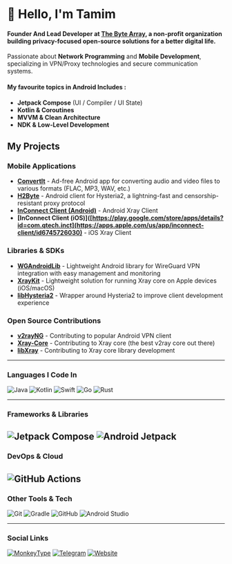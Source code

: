 # 👋 Hello, I'm Tamim  

#### Founder And Lead Developer at [The Byte Array](https://thebytearray.org), a non-profit organization building privacy-focused open-source solutions for a better digital life.

Passionate about **Network Programming** and **Mobile Development**, specializing in VPN/Proxy technologies and secure communication systems.

#### My favourite topics in Android Includes : 
- **Jetpack Compose** (UI / Compiler / UI State)  
- **Kotlin & Coroutines**  
- **MVVM & Clean Architecture**  
- **NDK & Low-Level Development**  

## My Projects

### Mobile Applications
- **[ConvertIt](https://github.com/TheByteArray/Convertit)** - Ad-free Android app for converting audio and video files to various formats (FLAC, MP3, WAV, etc.)
- **[H2Byte](https://github.com/TheByteArray/H2Byte)** - Android client for Hysteria2, a lightning-fast and censorship-resistant proxy protocol
- **[InConnect Client (Android)](https://play.google.com/store/apps/details?id=com.qtech.inct)** - Android Xray Client
- **[InConnect Client (iOS)]([https://play.google.com/store/apps/details?id=com.qtech.inct](https://apps.apple.com/us/app/inconnect-client/id6745726030)** - iOS Xray Client

### Libraries & SDKs
- **[WGAndroidLib](https://github.com/CodeWithTamim/WGAndroidLib)** - Lightweight Android library for WireGuard VPN integration with easy management and monitoring
- **[XrayKit](https://github.com/TheByteArray/XrayKit)** - Lightweight solution for running Xray core on Apple devices (iOS/macOS)
- **[libHysteria2](https://github.com/CodeWithTamim/libHysteria2)** - Wrapper around Hysteria2 to improve client development experience

### Open Source Contributions
- **[v2rayNG](https://github.com/2dust/v2rayNG)** - Contributing to popular Android VPN client
- **[Xray-Core](https://github.com/XTLS/Xray-core)** - Contributing to Xray core (the best v2ray core out there)
- **[libXray](https://github.com/XTLS/libXray)** - Contributing to Xray core library development

---
### Languages I Code In  
![Java](https://img.shields.io/badge/Java-%23ED8B00.svg?style=for-the-badge&logo=openjdk&logoColor=white) ![Kotlin](https://img.shields.io/badge/Kotlin-%237F52FF.svg?style=for-the-badge&logo=kotlin&logoColor=white) ![Swift](https://img.shields.io/badge/Swift-FA7343?style=for-the-badge&logo=swift&logoColor=white) ![Go](https://img.shields.io/badge/Go-00ADD8?style=for-the-badge&logo=go&logoColor=white) ![Rust](https://img.shields.io/badge/Rust-%23000000.svg?style=for-the-badge&logo=rust&logoColor=white)

---
### Frameworks & Libraries  
![Jetpack Compose](https://img.shields.io/badge/Jetpack_Compose-343434?style=for-the-badge&logo=jetpack-compose) ![Android Jetpack](https://img.shields.io/badge/Android_Jetpack-3DDC84?style=for-the-badge&logo=android&logoColor=white)
----
### DevOps & Cloud  
![GitHub Actions](https://img.shields.io/badge/GitHub%20Actions-%232671E5.svg?style=for-the-badge&logo=githubactions&logoColor=white)  
---
### Other Tools & Tech  
![Git](https://img.shields.io/badge/Git-F05032?style=for-the-badge&logo=git&logoColor=white) ![Gradle](https://img.shields.io/badge/Gradle-02303A?style=for-the-badge&logo=gradle&logoColor=white) ![GitHub](https://img.shields.io/badge/GitHub-181717?style=for-the-badge&logo=github&logoColor=white) ![Android Studio](https://img.shields.io/badge/Android%20Studio-3DDC84?style=for-the-badge&logo=android-studio&logoColor=white)

---
### Social Links  
[![MonkeyType](https://img.shields.io/badge/MonkeyType-yellow?style=for-the-badge&logo=monkeytype&logoColor=white)](https://monkeytype.com/profile/codewithtamim)
[![Telegram](https://img.shields.io/badge/Telegram-26A5E4?style=for-the-badge&logo=telegram&logoColor=white)](https://t.me/CodeWithTamim)
[![Website](https://img.shields.io/badge/Website-4285F4?style=for-the-badge&logo=googlechrome&logoColor=white)](https://thebytearray.org)  

 
